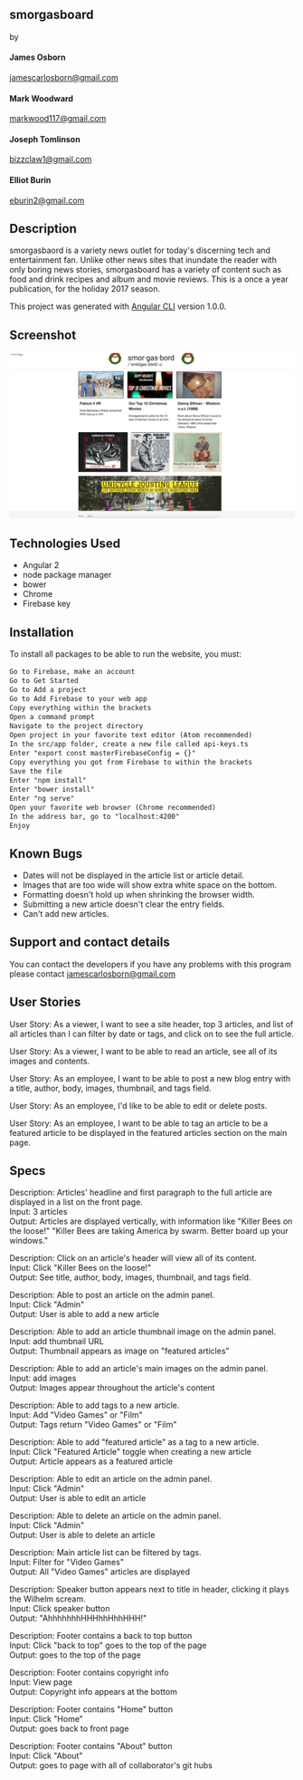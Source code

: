 ## smorgasboard
by

#### James Osborn
jamescarlosborn@gmail.com

#### Mark Woodward
markwood117@gmail.com

#### Joseph Tomlinson
bizzclaw1@gmail.com

#### Elliot Burin
eburin2@gmail.com

## Description

smorgasbaord is a variety news outlet for today's discerning tech and entertainment fan. Unlike other news sites that inundate the reader with only boring news stories, smorgasboard has a variety of content such as food and drink recipes and album and movie reviews. This is a once a year publication, for the holiday 2017 season.

This project was generated with [Angular CLI](https://github.com/angular/angular-cli) version 1.0.0.

## Screenshot

![alt text](src/resources/img/smorgscreen2.png "A screenshot of the online variety publication smorgasboard")

## Technologies Used

- Angular 2
- node package manager
- bower
- Chrome
- Firebase key

## Installation

To install all packages to be able to run the website, you must:

```
Go to Firebase, make an account  
Go to Get Started  
Go to Add a project  
Go to Add Firebase to your web app  
Copy everything within the brackets  
Open a command prompt  
Navigate to the project directory  
Open project in your favorite text editor (Atom recommended)  
In the src/app folder, create a new file called api-keys.ts  
Enter "export const masterFirebaseConfig = {}"  
Copy everything you got from Firebase to within the brackets  
Save the file  
Enter "npm install"  
Enter "bower install"  
Enter "ng serve"  
Open your favorite web browser (Chrome recommended)  
In the address bar, go to "localhost:4200"
Enjoy
```


## Known Bugs

* Dates will not be displayed in the article list or article detail.
* Images that are too wide will show extra white space on the bottom.
* Formatting doesn't hold up when shrinking the browser width.
* Submitting a new article doesn't clear the entry fields.
* Can't add new articles.  

## Support and contact details

You can contact the developers if you have any problems with this program please contact jamescarlosborn@gmail.com

## User Stories

User Story: As a viewer, I want to see a site header, top 3 articles, and list of all articles than I can filter by date or tags, and click on to see the full article.  

User Story: As a viewer, I want to be able to read an article, see all of its images and contents.  

User Story: As an employee, I want to be able to post a new blog entry with a title, author, body, images, thumbnail, and tags field.  

User Story: As an employee, I'd like to be able to edit or delete posts.  

User Story: As an employee, I want to be able to tag an article to be a featured article to be displayed in the featured articles section on the main page.  

## Specs

Description: Articles' headline and first paragraph to the full article are displayed in a list on the front page.  
Input: 3 articles  
Output: Articles are displayed vertically, with information like "Killer Bees on the loose!" "Killer Bees are taking America by swarm. Better board up your windows."  

Description: Click on an article's header will view all of its content.  
Input: Click "Killer Bees on the loose!"  
Output: See title, author, body, images, thumbnail, and tags field.  

Description: Able to post an article on the admin panel.  
Input: Click "Admin"  
Output: User is able to add a new article  

Description: Able to add an article thumbnail image on the admin panel.  
Input: add thumbnail URL  
Output: Thumbnail appears as image on "featured articles"  

Description: Able to add an article's main images on the admin panel.  
Input: add images  
Output: Images appear throughout the article's content  

Description: Able to add tags to a new article.  
Input: Add "Video Games" or "Film"  
Output: Tags return "Video Games" or "Film"  

Description: Able to add "featured article" as a tag to a new article.  
Input: Click "Featured Article" toggle when creating a new article  
Output: Article appears as a featured article  

Description: Able to edit an article on the admin panel.  
Input: Click "Admin"  
Output: User is able to edit an article  

Description: Able to delete an article on the admin panel.  
Input: Click "Admin"  
Output: User is able to delete an article  

Description: Main article list can be filtered by tags.  
Input: Filter for "Video Games"  
Output: All "Video Games" articles are displayed  

Description: Speaker button appears next to title in header, clicking it plays the Wilhelm scream.  
Input: Click speaker button  
Output: "AhhhhhhhHHHhhHhhHHH!"  

Description: Footer contains a back to top button  
Input: Click "back to top" goes to the top of the page  
Output: goes to the top of the page  

Description: Footer contains copyright info  
Input: View page  
Output: Copyright info appears at the bottom  

Description: Footer contains "Home" button  
Input: Click "Home"  
Output: goes back to front page  

Description: Footer contains "About" button  
Input: Click "About"  
Output: goes to page with all of collaborator's git hubs  
